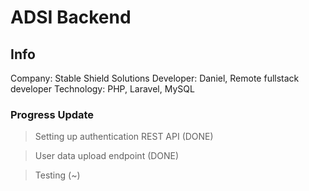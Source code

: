 # ADSI Backend

## Info
Company: Stable Shield Solutions
Developer: Daniel, Remote fullstack developer
Technology: PHP, Laravel, MySQL

### Progress Update

> Setting up authentication REST API (DONE)

> User data upload endpoint (DONE)

> Testing (~)

